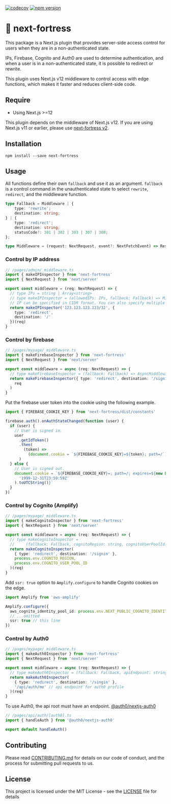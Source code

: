 [![codecov](https://codecov.io/gh/aiji42/next-fortress/branch/main/graph/badge.svg?token=HG8SOQXGCN)](https://codecov.io/gh/aiji42/next-fortress)
[![npm version](https://badge.fury.io/js/next-fortress.svg)](https://badge.fury.io/js/next-fortress)

# :japanese_castle: next-fortress

This package is a Next.js plugin that provides server-side access control for users when they are in a non-authenticated state.

IPs, Firebase, Cognito and Auth0 are used to determine authentication, and when a user is in a non-authenticated state, it is possible to redirect or rewrite.

This plugin uses Next.js v12 middleware to control access with edge functions, which makes it faster and reduces client-side code.

## Require

- Using Next.js >=12

This plugin depends on the middleware of Next.js v12. If you are using Next.js v11 or earlier, please use [next-fortress v2](https://www.npmjs.com/package/next-fortress/v/2.2.2).

## Installation

```
npm install --save next-fortress
```

## Usage

All functions define their own `fallback` and use it as an argument. `fallback` is a control command in the unauthenticated state to select `rewrite`, `redirect`, and the middleware function.
```ts
type Fallback = Middleware | {
    type: 'rewrite';
    destination: string;
} | {
    type: 'redirect';
    destination: string;
    statusCode?: 301 | 302 | 303 | 307 | 308;
};

type Middleware = (request: NextRequest, event?: NextFetchEvent) => Response | undefined;
```

### Control by IP address

```ts
// /pages/admin/_middleware.ts
import { makeIPInspector } from 'next-fortress'
import { NextRequest } from 'next/server'

export const middleware = (req: NextRequest) => {
  // type IPs = string | Array<string>
  // type makeIPInspector = (allowedIPs: IPs, fallback: Fallback) => Middleware
  // IP can be specified in CIDR format. You can also specify multiple IPs in an array.
  return makeIPInspector('123.123.123.123/32', {
    type: 'redirect',
    destination: '/'
  })(req)
}
```

### Control by firebase

```ts
// /pages/mypage/_middleware.ts
import { makeFirebaseInspector } from 'next-fortress'
import { NextRequest } from 'next/server'

export const middleware = async (req: NextRequest) => {
  // type makeFirebaseInspector = (fallback: Fallback) => AsyncMiddleware;
  return makeFirebaseInspector({ type: 'redirect', destination: '/signin' })(
    req
  )
}
```

Put the firebase user token into the cookie using the following example.
```ts
import { FIREBASE_COOKIE_KEY } from 'next-fortress/dist/constants'

firebase.auth().onAuthStateChanged(function (user) {
  if (user) {
    // User is signed in.
    user
      .getIdToken()
      .then(
        (token) =>
          (document.cookie = `${FIREBASE_COOKIE_KEY}=${token}; path=/`)
      )
  } else {
    // User is signed out.
    document.cookie = `${FIREBASE_COOKIE_KEY}=; path=/; expires=${new Date(
      '1999-12-31T23:59:59Z'
    ).toUTCString()}`
  }
})
```

### Control by Cognito (Amplify)

```ts
// /pages/mypage/_middleware.ts
import { makeCognitoInspector } from 'next-fortress'
import { NextRequest } from 'next/server'

export const middleware = async (req: NextRequest) => {
  // type makeCognitoInspector =
  //     (fallback: Fallback, cognitoRegion: string, cognitoUserPoolId: string) => AsyncMiddleware;
  return makeCognitoInspector(
    { type: 'redirect', destination: '/signin' },
    process.env.COGNITO_REGION,
    process.env.COGNITO_USER_POOL_ID
  )(req)
}
```

Add `ssr: true` option to `Amplify.configure` to handle Cognito cookies on the edge.
```ts
import Amplify from 'aws-amplify'

Amplify.configure({
  aws_cognito_identity_pool_id: process.env.NEXT_PUBLIC_COGNITO_IDENTITY_POOL_ID,
  // ...omitted
  ssr: true // this line 
})
```

### Control by Auth0

```ts
// /pages/mypage/_middleware.ts
import { makeAuth0Inspector } from 'next-fortress'
import { NextRequest } from 'next/server'

export const middleware = async (req: NextRequest) => {
  // type makeAuth0Inspector = (fallback: Fallback, apiEndpoint: string) => AsyncMiddleware;
  return makeAuth0Inspector(
    { type: 'redirect', destination: '/singin' },
    '/api/auth/me' // api endpoint for auth0 profile
  )(req)
}
```

To use Auth0, the api root must have an endpoint. [@auth0/nextjs-auth0](https://github.com/auth0/nextjs-auth0#basic-setup)
```ts
// /pages/api/auth/[auth0].ts
import { handleAuth } from '@auth0/nextjs-auth0'

export default handleAuth()
```

## Contributing
Please read [CONTRIBUTING.md](https://github.com/aiji42/next-fortress/blob/main/CONTRIBUTING.md) for details on our code of conduct, and the process for submitting pull requests to us.

## License
This project is licensed under the MIT License - see the [LICENSE](https://github.com/aiji42/next-fortress/blob/main/LICENSE) file for details
